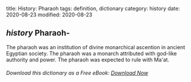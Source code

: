 title: History: Pharaoh
tags: definition, dictionary
category: history
date: 2020-08-23
modified: 2020-08-23

## _history_ Pharaoh-
The pharaoh was an institution of divine monarchical
 ascention in ancient Egyptian society. The pharaoh was a monarch
 attributed with god-like authority and power. The pharaoh was
 expected to rule with Ma'at.


###### Download *this* dictionary as a Free eBook: [Download Now]({static}static/SerfHistoryDictionary.pdf)


